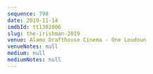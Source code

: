 ```yaml
---
sequence: 798
date: 2019-11-14
imdbId: tt1302006
slug: the-irishman-2019
venue: Alamo Drafthouse Cinema - One Loudoun
venueNotes: null
medium: null
mediumNotes: null
---
```

